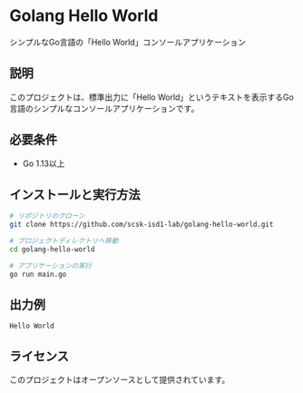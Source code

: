 # Golang Hello World

シンプルなGo言語の「Hello World」コンソールアプリケーション

## 説明

このプロジェクトは、標準出力に「Hello World」というテキストを表示するGo言語のシンプルなコンソールアプリケーションです。

## 必要条件

- Go 1.13以上

## インストールと実行方法

```bash
# リポジトリのクローン
git clone https://github.com/scsk-isd1-lab/golang-hello-world.git

# プロジェクトディレクトリへ移動
cd golang-hello-world

# アプリケーションの実行
go run main.go
```

## 出力例

```
Hello World
```

## ライセンス

このプロジェクトはオープンソースとして提供されています。
